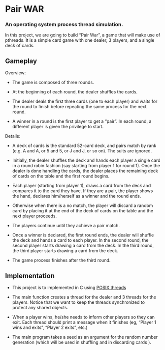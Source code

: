 # Pair WAR
### An operating system process thread simulation.
In this project, we are going to build “Pair War”, a game that will make use of pthreads. It is a simple card game with one dealer, 3 players, and a single deck of cards.

## Gameplay

Overview:

- The game is composed of three rounds.

- At the beginning of each round, the dealer shuffles the cards.

- The dealer deals the first three cards (one to each player) and waits for the round to finish before repeating the same process for the next round.

- A winner in a round is the first player to get a “pair”. In each round, a
different player is given the privilege to start.

Details:
- A deck of cards is the standard 52-card deck, and pairs match by rank (e.g. A and A, or 5 and 5, or J and J, or so on). The suits are ignored.  

- Initially, the dealer shuffles the deck and hands each player a single card in a round robin fashion (say starting from player 1 for round 1). Once the dealer is done handling the cards, the dealer places the
remaining deck of cards on the table and the first round begins.

- Each player (starting from player 1), draws
a card from the deck and compares it to the card they have. If they are a pair, the player shows the hand, declares him/herself as a winner and the round ends.

- Otherwise when there is a no match, the player will discard a random card by placing it at the end of the deck of cards on the table and the next player proceeds.

- The players continue until they achieve a pair match.

- Once a winner is declared, the first round ends, the dealer will shuffle the deck and hands a card to each player. In the second round, the second player starts drawing a card from the deck. In the third round, the third player starts drawing a card from the
deck.

- The game process finishes after the third round.

## Implementation
- This project is to implemented in C using [POSIX threads](https://computing.llnl.gov/tutorials/pthreads)

- The main function creates a thread for the dealer and 3 threads for the players. Notice that we want to keep the threads synchronized to protect any shared objects.

- When a player wins, he/she needs to inform other players so they can exit. Each thread should print a message when it finishes (eg, “Player 1 wins and exits”, “Player 2 exits”, etc.)

- The main program takes a seed as an argument for the random number generation (which will be used in shuffling and in discarding cards ).
